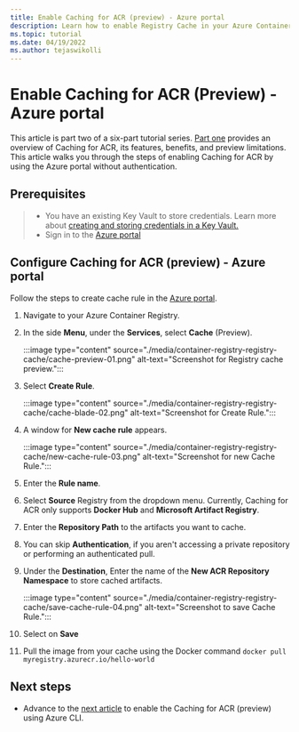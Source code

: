 ```yaml
---
title: Enable Caching for ACR (preview) - Azure portal
description: Learn how to enable Registry Cache in your Azure Container Registry using Azure portal.
ms.topic: tutorial
ms.date: 04/19/2022
ms.author: tejaswikolli
---
```


# Enable Caching for ACR (Preview) - Azure portal

This article is part two of a six-part tutorial series. [Part one](tutorial-registry-cache.md) provides an overview of Caching for ACR, its features, benefits, and preview limitations. This article walks you through the steps of enabling Caching for ACR by using the Azure portal without authentication.

## Prerequisites

>* You have an existing Key Vault to store credentials. Learn more about [creating and storing credentials in a Key Vault.][create-and-store-keyvault-credentials]
>* Sign in to the [Azure portal](https://ms.portal.azure.com/)

## Configure Caching for ACR (preview) - Azure portal

Follow the steps to create cache rule in the [Azure portal](https://portal.azure.com). 

1. Navigate to your Azure Container Registry. 

2. In the side **Menu**, under the **Services**, select **Cache** (Preview).


    :::image type="content" source="./media/container-registry-registry-cache/cache-preview-01.png" alt-text="Screenshot for Registry cache preview.":::


3. Select **Create Rule**.


    :::image type="content" source="./media/container-registry-registry-cache/cache-blade-02.png" alt-text="Screenshot for Create Rule.":::


4. A window for **New cache rule** appears.


    :::image type="content" source="./media/container-registry-registry-cache/new-cache-rule-03.png" alt-text="Screenshot for new Cache Rule.":::


5. Enter the **Rule name**.

6. Select **Source** Registry from the dropdown menu. Currently, Caching for ACR only supports **Docker Hub** and **Microsoft Artifact Registry**. 

7. Enter the **Repository Path** to the artifacts you want to cache.

8. You can skip **Authentication**, if you aren't accessing a private repository or performing an authenticated pull.

9. Under the **Destination**, Enter the name of the **New ACR Repository Namespace** to store cached artifacts.


    :::image type="content" source="./media/container-registry-registry-cache/save-cache-rule-04.png" alt-text="Screenshot to save Cache Rule.":::


10. Select on **Save** 

11. Pull the image from your cache using the Docker command `docker pull myregistry.azurecr.io/hello-world`

## Next steps

* Advance to the [next article](tutorial-enable-registry-cache-cli.md) to enable the Caching for ACR (preview) using Azure CLI.

<!-- LINKS - External -->
[create-and-store-keyvault-credentials]:../key-vault/secrets/quick-create-portal.md